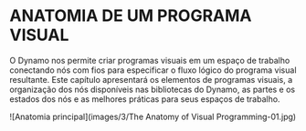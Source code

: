 

# ANATOMIA DE UM PROGRAMA VISUAL

O Dynamo nos permite criar programas visuais em um espaço de trabalho conectando nós com fios para especificar o fluxo lógico do programa visual resultante. Este capítulo apresentará os elementos de programas visuais, a organização dos nós disponíveis nas bibliotecas do Dynamo, as partes e os estados dos nós e as melhores práticas para seus espaços de trabalho.

![Anatomia principal](images/3/The Anatomy of Visual Programming-01.jpg)

